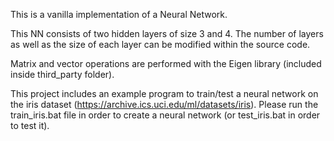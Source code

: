 This is a vanilla implementation of a Neural Network. 

This NN consists of two hidden layers of size 3 and 4. The number of layers as well as the size of each layer can be modified within the source code.

Matrix and vector operations are performed with the Eigen library (included inside third_party folder).

This project includes an example program to train/test a neural network on the iris dataset (https://archive.ics.uci.edu/ml/datasets/iris). Please run the train_iris.bat file in order to create a neural network (or test_iris.bat in order to test it).
